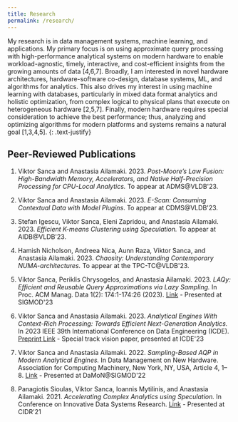 ```yaml
---
title: Research
permalink: /research/
---
```

My research is in data management systems, machine learning, and applications. My primary focus is on using approximate query processing with high-performance analytical systems on modern hardware to enable workload-agnostic, timely, interactive, and cost-efficient insights from the growing amounts of data [4,6,7]. Broadly, I am interested in novel hardware architectures, hardware-software co-design, database systems, ML, and algorithms for analytics. This also drives my interest in using machine learning with databases, particularly in mixed data format analytics and holistic optimization, from complex logical to physical plans that execute on heterogeneous hardware [2,5,7]. Finally, modern hardware requires special consideration to achieve the best performance; thus, analyzing and optimizing algorithms for modern platforms and systems remains a natural goal [1,3,4,5].
{: .text-justify}

## Peer-Reviewed Publications 

1. Viktor Sanca and Anastasia Ailamaki. 2023. *Post-Moore’s Law Fusion: High-Bandwidth Memory, Accelerators, and Native Half-Precision Processing for CPU-Local Analytics.* To appear at ADMS@VLDB'23.

2. Viktor Sanca and Anastasia Ailamaki. 2023. *E-Scan: Consuming Contextual Data with Model Plugins*. To appear at CDMS@VLDB'23.

3. Stefan Igescu, Viktor Sanca, Eleni Zapridou, and Anastasia Ailamaki. 2023. *Efficient K-means Clustering using Speculation.* To appear at AIDB@VLDB'23.

4. Hamish Nicholson, Andreea Nica, Aunn Raza, Viktor Sanca, and Anastasia Ailamaki. 2023. *Chaosity: Understanding Contemporary NUMA-architectures.* To appear at the TPC-TC@VLDB'23.

5. Viktor Sanca, Periklis Chrysogelos, and Anastasia Ailamaki. 2023. *LAQy: Efficient and Reusable Query Approximations via Lazy Sampling.* In Proc. ACM Manag. Data 1(2): 174:1-174:26 (2023). [Link](https://doi.org/10.1145/3589319) - Presented at SIGMOD'23

6. Viktor Sanca and Anastasia Ailamaki. 2023. *Analytical Engines With Context-Rich Processing: Towards Efficient Next-Generation Analytics.* In 2023 IEEE 39th International Conference on Data Engineering (ICDE). [Preprint Link](https://arxiv.org/abs/2212.07517) - Special track vision paper, presented at ICDE'23

7. Viktor Sanca and Anastasia Ailamaki. 2022. *Sampling-Based AQP in Modern Analytical Engines.* In Data Management on New Hardware. Association for Computing Machinery, New York, NY, USA, Article 4, 1–8. [Link](https://doi.org/10.1145/3533737.3535095) - Presented at DaMoN@SIGMOD'22

8. Panagiotis Sioulas, Viktor Sanca, Ioannis Mytilinis, and Anastasia Ailamaki. 2021. *Accelerating Complex Analytics using Speculation.* In Conference on Innovative Data Systems Research. [Link](https://www.cidrdb.org/cidr2021/papers/cidr2021_paper03.pdf) - Presented at CIDR'21

